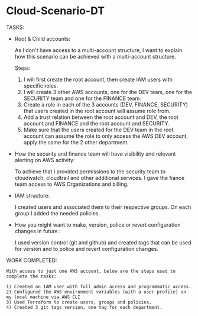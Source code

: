 # Cloud-Scenario-DT

TASKS:

* Root & Child accounts:
    
    As I don't have access to a multi-account structure, I want to explain how this scenario can be achieved with a multi-account structure.

    Steps:

    1) I will first create the root account, then create IAM users with specific roles.
    2) I will create 3 other AWS accounts, one for the DEV team, one for the SECURITY team and one for the FINANCE team.
    3) Create a role in each of the 3 accounts (DEV, FINANCE, SECURITY) that users created in the root account will assume role from.
    4) Add a trust relation between the root account and DEV, the root account and FINANCE and the root account and SECURITY.
    5) Make sure that the users created for the DEV team in the root account can assume the role to only access the AWS DEV account, apply the same for the 2 other department.

* How the security and finance team will have visibility and relevant alerting on AWS activity:

    To achieve that I provided permissions to the security team to cloudwatch, cloudtrail and other additional services.
    I gave the fiance team access to AWS Organizations and billing.

* IAM structure:

    I created users and associated them to their respective groups. On each group I added the needed policies.

* How you might want to make, version, police or revert configuration changes in future :

    I used version control (git and github) and created tags that can be used for version and to police and revert configuration changes.


WORK COMPLETED:

    With access to just one AWS account, below are the steps used to complete the tasks:

    1) Created an IAM user with full admin access and programmatic access.
    2) Configured the AWS environment variables (with a user profile) on my local machine via AWS CLI  
    3) Used Terraform to create users, groups and policies.
    4) Created 3 git tags version, one tag for each department.

